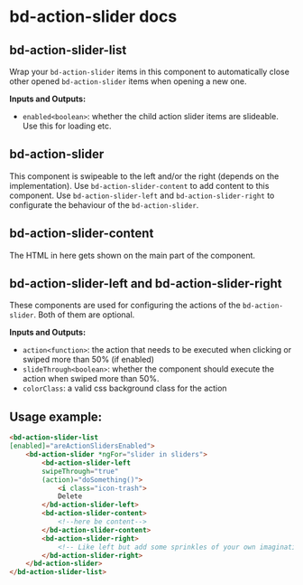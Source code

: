 # bd-action-slider docs

## bd-action-slider-list

Wrap your `bd-action-slider` items in this component to automatically close other opened `bd-action-slider` items when opening a new one.

**Inputs and Outputs:**
* `enabled<boolean>`: whether the child action slider items are slideable. Use this for loading etc.

## bd-action-slider
This component is swipeable to the left and/or the right (depends on the implementation). Use `bd-action-slider-content` to add content to this component. Use `bd-action-slider-left` and  `bd-action-slider-right` to configurate the behaviour of the `bd-action-slider`.

## bd-action-slider-content
The HTML in here gets shown on the main part of the component.

## bd-action-slider-left and bd-action-slider-right
These components are used for configuring the actions of the `bd-action-slider`. Both of them are optional.

**Inputs and Outputs:** 
* `action<function>`: the action that needs to be executed when clicking or swiped more than 50% (if enabled)
* `slideThrough<boolean>`: whether the component should execute the action when swiped more than 50%.
* `colorClass`: a valid css background class for the action

## Usage example:

```HTML
<bd-action-slider-list 
[enabled]="areActionSlidersEnabled">
    <bd-action-slider *ngFor="slider in sliders">
        <bd-action-slider-left 
        swipeThrough="true"
        (action)="doSomething()">
            <i class="icon-trash">
            Delete
        </bd-action-slider-left>
        <bd-action-slider-content>
            <!--here be content-->
        </bd-action-slider-content>
        <bd-action-slider-right>
            <!-- Like left but add some sprinkles of your own imagination -->
        </bd-action-slider-right>
    </bd-action-slider>
</bd-action-slider-list>
```
